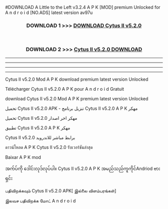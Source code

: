 #DOWNLOAD A Little to the Left v3.2.4 A P K [MOD] premium Unlocked for A n d r o i d [NO.ADS] latest version av97u 



<div align="center">

<h3>DOWNLOAD 1 >>> <a href="https://downloadmod1.web.app/?judul=Cytus II v5.2.0 ">DOWNLOAD Cytus II v5.2.0 </a></h3><br>

<h3>DOWNLOAD 2 >>> <a href="https://downloadmod1.web.app/?judul=Cytus II v5.2.0 ">Cytus II v5.2.0  DOWNLOAD </a></h3>

</div>


----------------------------------------------------------

----------------------------------------------------------

----------------------------------------------------------

----------------------------------------------------------


Cytus II v5.2.0  Mod A P K download premium latest version Unlocked

Télécharger Cytus II v5.2.0  A P K pour A n d r o i d Gratuit

download Cytus II v5.2.0  Mod A P K premium latest version Unlocked

تحميل Cytus II v5.2.0  APK - تنزيل برنامج Cytus II v5.2.0  A P K مهكر

تحميل Cytus II v5.2.0  مهكر اخر اصدار

تطبيق Cytus II v5.2.0  A P K مهكر

Cytus II v5.2.0  برابط مباشر للاندرويد

ดาวน์โหลด A P K Cytus II v5.2.0  รับเวอร์ชันล่าสุด

Baixar A P K mod

အက်ပ်ကို ဒေါင်းလုဒ်လုပ်ပါ။ Cytus II v5.2.0  A P K အမည်သည်ကူကိုင်Andriod ဗားရှင်း

பதிவிறக்கவும் Cytus II v5.2.0  APK[ இல்லை விளம்பரங்கள்] 
 
இலவச பதிவிறக்க மோட் A n d r o i d



